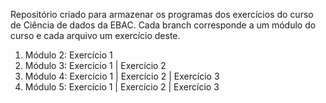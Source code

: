 Repositório criado para armazenar os programas dos exercícios do curso de Ciência de dados da EBAC.
Cada branch corresponde a um módulo do curso e cada arquivo um exercício deste.
1. Módulo 2: Exercício 1
2. Módulo 3: Exercício 1 |
             Exercício 2
3. Módulo 4: Exercício 1 |
             Exercício 2 |
             Exercício 3
4. Módulo 5: Exercício 1 |
             Exercício 2 |
             Exercício 3
